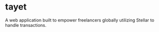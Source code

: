 # tayet
A web application built to empower freelancers globally utilizing Stellar to handle transactions.
